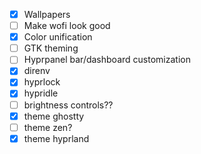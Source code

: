 - [x] Wallpapers
- [ ] Make wofi look good
- [x] Color unification
- [ ] GTK theming
- [ ] Hyprpanel bar/dashboard customization
- [x] direnv
- [x] hyprlock
- [x] hypridle
- [ ] brightness controls??
- [x] theme ghostty
- [ ] theme zen?
- [x] theme hyprland
